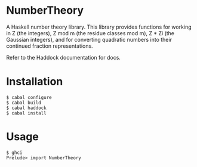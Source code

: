 # NumberTheory
A Haskell number theory library. This library provides functions for working in Z (the integers), Z mod m (the residue classes mod m), Z * Zi (the Gaussian integers), and for converting quadratic numbers into their continued fraction representations.

Refer to the Haddock documentation for docs.

# Installation
    $ cabal configure
    $ cabal build
    $ cabal haddock
    $ cabal install

# Usage
    $ ghci
    Prelude> import NumberTheory
